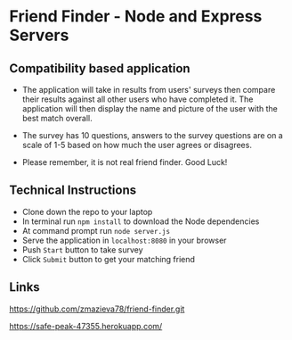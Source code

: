 # Friend Finder - Node and Express Servers

## Compatibility based application

- The application will take in results from users' surveys then compare their results against all other users who have completed it. The application will then display the name and picture of the user with the best match overall.

- The survey has 10 questions, answers to the survey questions are on a scale of 1-5 based on how much the user agrees or disagrees.

- Please remember, it is not real friend finder. Good Luck!

## Technical Instructions

- Clone down the repo to your laptop
- In terminal run ``` npm install ``` to download the Node dependencies
- At command prompt run ``` node server.js ```
- Serve the application in ``` localhost:8080 ``` in your browser
- Push ``` Start ``` button to take survey
- Click ``` Submit ``` button to get your matching friend

## Links

https://github.com/zmazieva78/friend-finder.git

https://safe-peak-47355.herokuapp.com/